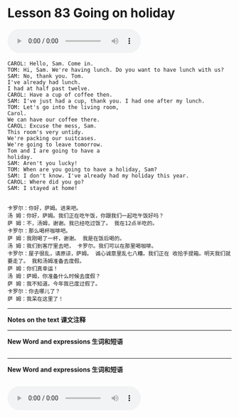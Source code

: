 # Lesson 83 Going on holiday

​<audio id="audio" controls="" loop="loop">
    <source id="mp3" src="https://online1.tingclass.net/lesson/shi0529/0000/16/83.mp3"> 
</audio>

```
CAROL: Hello, Sam. Come in.
TOM: Hi, Sam. We're having lunch. Do you want to have lunch with us?
SAM: No, thank you. Tom.
I've already had lunch.
I had at half past twelve.
CAROL: Have a cup of coffee then.
SAM: I've just had a cup, thank you. I had one after my lunch.
TOM: Let's go into the living room,
Carol.
We can have our coffee there.
CAROL: Excuse the mess, Sam.
This room's very untidy.
We're packing our suitcases.
We're going to leave tomorrow.
Tom and I are going to have a
holiday.
SAM: Aren't you lucky!
TOM: When are you going to have a holiday, Sam?
SAM: I don't know. I've already had my holiday this year.
CAROL: Where did you go?
SAM: I stayed at home!


卡罗尔：你好，萨姆。进来吧。
汤 姆：你好，萨姆。我们正在吃午饭，你跟我们一起吃午饭好吗？
萨 姆：不，汤姆，谢谢。我已经吃过饭了。 我在12点半吃的。
卡罗尔：那么喝杯咖啡吧。
萨 姆：我刚喝了一杯，谢谢。 我是在饭后喝的。
汤 姆：我们到客厅里去吧， 卡罗尔。我们可以在那里喝咖啡。
卡罗尔：屋子很乱，请原谅，萨姆。 诚心诚意里乱七八糟。我们正在 收拾手提箱。明天我们就要走了。 我和汤姆准备去度假。
萨 姆：你们真幸运！
汤 姆：萨姆，你准备什么时候去度假？
萨 姆：我不知道。今年我已度过假了。
卡罗尔：你去哪儿了？
萨 姆：我呆在这里了！
```



------------
**Notes on the text 课文注释**

-------------
**New Word and expressions 生词和短语**
```markdown

```
-------------

**New Word and expressions 生词和短语**
```markdown

```

<audio id="audio" controls="" loop="loop">
    <source id="mp3" src="https://i.xiao84.com/en-nce/1mp3-en/lesson84.mp3">
</audio>